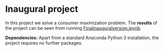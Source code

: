 # Inaugural project

In this project we solve a consumer maximization problem. 
The **results** of the project can be seen from running [Finalinauguralversion.ipynb](Finalinauguralversion.ipynb).

**Dependencies:** Apart from a standard Anaconda Python 3 installation, the project requires no further packages.